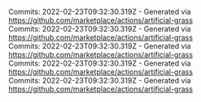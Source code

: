 Commits: 2022-02-23T09:32:30.319Z - Generated via https://github.com/marketplace/actions/artificial-grass
<br>
Commits: 2022-02-23T09:32:30.319Z - Generated via https://github.com/marketplace/actions/artificial-grass
<br>
Commits: 2022-02-23T09:32:30.319Z - Generated via https://github.com/marketplace/actions/artificial-grass
<br>
Commits: 2022-02-23T09:32:30.319Z - Generated via https://github.com/marketplace/actions/artificial-grass
<br>
Commits: 2022-02-23T09:32:30.319Z - Generated via https://github.com/marketplace/actions/artificial-grass
<br>
